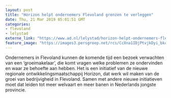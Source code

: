 ```yaml
---
layout: post
title: "Horizon helpt ondernemers Flevoland grenzen te verleggen"
date: Thu, 21 Mar 2019 05:01:51 GMT
categories: 
- flevoland 
- lelystad 
externe_link: "https://www.ad.nl/lelystad/horizon-helpt-ondernemers-flevoland-grenzen-te-verleggen~a253e70a/"
feature_image: "https://images3.persgroep.net/rcs/CcXna1IDjPtvjkDyi_bkctJczOg/diocontent/143824012/_fitwidth/400/?appId=21791a8992982cd8da851550a453bd7f&quality=0.7"
---
```


Ondernemers in Flevoland kunnen de komende tijd een bezoek verwachten van een ‘groeimakelaar’, die komt vragen welke problemen ze ondervinden en waar ze behoefte aan hebben. Het is een initiatief van de nieuwe regionale ontwikkelingsmaatschappij Horizon, dat werk wil maken van de groei van bedrijvigheid in Flevoland. Samen met andere nieuwe initiatieven moet dat leiden tot meer welvaart en meer banen in Nederlands jongste provincie.
